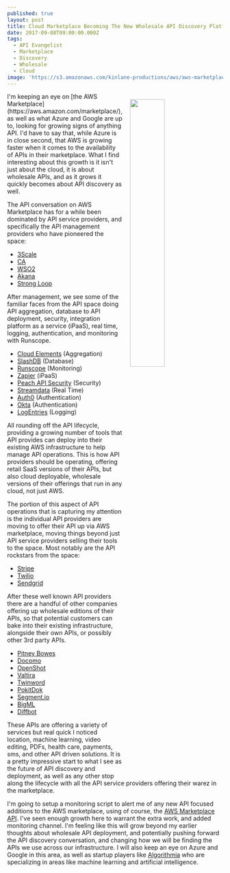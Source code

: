 ```yaml
---
published: true
layout: post
title: Cloud Marketplace Becoming The New Wholesale API Discovery Platform
date: 2017-09-08T09:00:00.000Z
tags:
  - API Evangelist
  - Marketplace
  - Discovery
  - Wholesale
  - Cloud
image: 'https://s3.amazonaws.com/kinlane-productions/aws/aws-marketplace.png'
---
```

<p><img src="https://s3.amazonaws.com/kinlane-productions/aws/aws-marketplace.png" align="right" width="40%" style="padding: 15px;" /></p>I'm keeping an eye on [the AWS Marketplace](https://aws.amazon.com/marketplace/), as well as what Azure and Google are up to, looking for growing signs of anything API. I'd have to say that, while Azure is in close second, that AWS is growing faster when it comes to the availability of APIs in their marketplace. What I find interesting about this growth is it isn't just about the cloud, it is about wholesale APIs, and as it grows it quickly becomes about API discovery as well.

The API conversation on AWS Marketplace has for a while been dominated by API service providers, and specifically the API management providers who have pioneered the space:

- [3Scale](https://aws.amazon.com/marketplace/pp/B00QHIY9OW?qid=1504806402998&sr=0-7&ref_=srh_res_product_title)
- [CA](https://aws.amazon.com/marketplace/pp/B00VGV1HYA?qid=1504806402998&sr=0-9&ref_=srh_res_product_title)
- [WSO2](https://aws.amazon.com/marketplace/pp/B00PD1KTHU?qid=1504806443214&sr=0-16&ref_=srh_res_product_title)
- [Akana](https://aws.amazon.com/marketplace/pp/B01C4JFD4W?qid=1504806443214&sr=0-13&ref_=srh_res_product_title)
- [Strong Loop](https://aws.amazon.com/marketplace/seller-profile?id=12b4567a-9d6f-4aa9-8ac1-ec81dfc6f65a)

After management, we see some of the familiar faces from the API space doing API aggregation, database to API deployment, security, integration platform as a service (iPaaS), real time, logging, authentication, and monitoring with Runscope.

- [Cloud Elements](https://aws.amazon.com/marketplace/seller-profile?id=94ee7aa2-9b70-4257-a216-cd84b15360b6) (Aggregation)
- [SlashDB](https://aws.amazon.com/marketplace/seller-profile?id=a80f81b0-f5a7-4986-8518-4c7983839df2) (Database)
- [Runscope](https://aws.amazon.com/marketplace/seller-profile?id=be64f318-a43d-4680-b616-70cdba28048f) (Monitoring)
- [Zapier](https://aws.amazon.com/marketplace/seller-profile?id=eaae8e10-662d-4b01-8cf0-ce911795cefby) (iPaaS)
- [Peach API Security](https://aws.amazon.com/marketplace/seller-profile?id=bb1ddfd2-7171-4f3f-aaf5-483a076a15df) (Security)
- [Streamdata](https://aws.amazon.com/marketplace/seller-profile?id=1bbca7b6-ff68-4779-abe0-45a796ff298d) (Real Time)
- [Auth0](https://aws.amazon.com/marketplace/seller-profile?id=40b06c9b-6c89-4150-8e76-00a57426f8fe) (Authentication)
- [Okta](https://aws.amazon.com/marketplace/seller-profile?id=4d82d3d5-c3bb-48f5-964c-f370adb08482) (Authentication)
- [LogEntries](https://aws.amazon.com/marketplace/seller-profile?id=0c9f4b82-f870-4972-b027-9164cc100097) (Logging)

All rounding off the API lifecycle, providing a growing number of tools that API provides can deploy into their existing AWS infrastructure to help manage API operations. This is how API providers should be operating, offering retail SaaS versions of their APIs, but also cloud deployable, wholesale versions of their offerings that run in any cloud, not just AWS.

The portion of this aspect of API operations that is capturing my attention is the individual API providers are moving to offer their API up via AWS marketplace, moving things beyond just API service providers selling their tools to the space. Most notably are the API rockstars from the space:

- [Stripe](https://aws.amazon.com/marketplace/seller-profile?id=cbdb3b66-b0ad-49f9-8e00-7cfed4f5dd6c)
- [Twilio](https://aws.amazon.com/marketplace/seller-profile?id=818fd455-b47c-4a62-9e3d-1a346e0f5e0e)
- [Sendgrid](https://aws.amazon.com/marketplace/seller-profile?id=a9e53967-0ebd-413a-b857-482097546806)

After these well known API providers there are a handful of other companies offering up wholesale editions of their APIs, so that potential customers can bake into their existing infrastructure, alongside their own APIs, or possibly other 3rd party APIs.

- [Pitney Bowes](https://aws.amazon.com/marketplace/seller-profile?id=75a7e002-c13e-48fb-94b3-a05331a41ade)
- [Docomo](https://aws.amazon.com/marketplace/seller-profile?id=3581ba71-392f-4668-8579-f3e5d1418635)
- [OpenShot](https://aws.amazon.com/marketplace/seller-profile?id=6e712093-4d32-4341-8119-9e9ddfaa4b7c)
- [Valtira](https://aws.amazon.com/marketplace/seller-profile?id=182a3530-4b66-470c-aaa0-8eea59631d17)
- [Twinword](https://aws.amazon.com/marketplace/seller-profile?id=1e61d40e-23ef-40de-ba11-62ba339cba9b)
- [PokitDok](https://aws.amazon.com/marketplace/seller-profile?id=1e8de6c6-dff1-45d0-886f-3c24f27214c1)
- [Segment.io](https://aws.amazon.com/marketplace/seller-profile?id=a6112a2b-f363-47d8-9d13-5cd90c3f082e)
- [BigML](https://aws.amazon.com/marketplace/seller-profile?id=11eb064d-0d54-48ff-8348-787004609401)
- [Diffbot](https://aws.amazon.com/marketplace/seller-profile?id=6b589746-c296-48fd-8509-63eb18c81f88)

These APIs are offering a variety of services but real quick I noticed location, machine learning, video editing, PDFs, health care, payments, sms, and other API driven solutions. It is a pretty impressive start to what I see as the future of API discovery and deployment, as well as any other stop along the lifecycle with all the API service providers offering their warez in the marketplace.

I'm going to setup a monitoring script to alert me of any new API focused additions to the AWS marketplace, using of course, the [AWS Marketplace API](https://aws.amazon.com/documentation/marketplace/). I've seen enough growth here to warrant the extra work, and added monitoring channel. I'm feeling like this will grow beyond my earlier thoughts about wholesale API deployment, and potentially pushing forward the API discovery conversation, and changing how we will be finding the APIs we use across our infrastructure. I will also keep an eye on Azure and Google in this area, as well as startup players like [Algorithmia](http://algorithmia.com) who are specializing in areas like machine learning and artificial intelligence.

